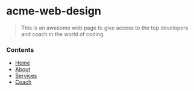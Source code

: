 # acme-web-design
> This is an awesome web page to give access to the top developers and coach in the world of coding.

### Contents

- [Home](https://github.com/Houcinos/acme-web-design/blob/master/home.md)
- [About](https://github.com/Houcinos/acme-web-design/blob/master/about.md)
- [Services](https://github.com/Houcinos/acme-web-design/blob/master/services.md)
- [Coach](https://github.com/Houcinos/acme-web-design/blob/master/coach.md)
